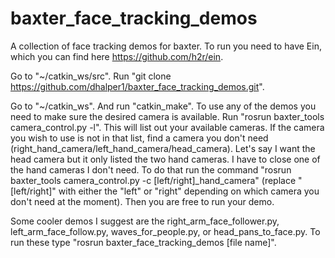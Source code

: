 # baxter_face_tracking_demos
A collection of face tracking demos for baxter.  To run you need to have Ein, which you can find here https://github.com/h2r/ein.

Go to "~/catkin_ws/src".  Run "git clone https://github.com/dhalper1/baxter_face_tracking_demos.git".

Go to "~/catkin_ws".  And run "catkin_make".  To use any of the demos you need to make sure the desired camera is available.  Run "rosrun baxter_tools camera_control.py -l".  This will list out your available cameras.  If the camera you wish to use is not in that list, find a camera you don't need (right_hand_camera/left_hand_camera/head_camera).  Let's say I want the head camera but it only listed the two hand cameras.  I have to close one of the hand cameras I don't need.  To do that run the command "rosrun baxter_tools camera_control.py -c [left/right]_hand_camera" (replace "[left/right]" with either the "left" or "right" depending on which camera you don't need at the moment).  Then you are free to run your demo.

Some cooler demos I suggest are the right_arm_face_follower.py, left_arm_face_follow.py, waves_for_people.py, or head_pans_to_face.py.  To run these type "rosrun baxter_face_tracking_demos [file name]".
